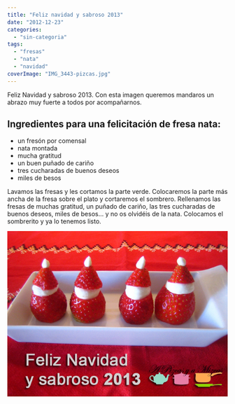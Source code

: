 ```yaml
---
title: "Feliz navidad y sabroso 2013"
date: "2012-12-23"
categories:
  - "sin-categoria"
tags:
  - "fresas"
  - "nata"
  - "navidad"
coverImage: "IMG_3443-pizcas.jpg"
---
```


Feliz Navidad y sabroso 2013. Con esta imagen queremos mandaros un abrazo muy fuerte a todos por acompañarnos.

## Ingredientes para una felicitación de fresa nata:

- un fresón por comensal
- nata montada
- mucha gratitud
- un buen puñado de cariño
- tres cucharadas de buenos deseos
- miles de besos

Lavamos las fresas y les cortamos la parte verde. Colocaremos la parte más ancha de la fresa sobre el plato y cortaremos el sombrero. Rellenamos las fresas de muchas gratitud, un puñado de cariño, las tres cucharadas de buenos deseos, miles de besos... y no os olvidéis de la nata. Colocamos el sombrerito y ya lo tenemos listo.

![felicitación](images/IMG_3443-pizcas.jpg "felicitación (pizcas)")
